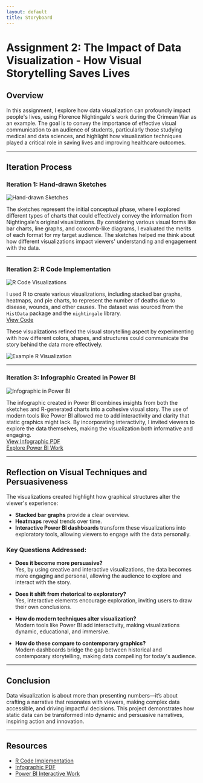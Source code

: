 ```yaml
---
layout: default
title: Storyboard
---
```

# Assignment 2: The Impact of Data Visualization - How Visual Storytelling Saves Lives

## Overview
In this assignment, I explore how data visualization can profoundly impact people's lives, using Florence Nightingale's work during the Crimean War as an example. The goal is to convey the importance of effective visual communication to an audience of students, particularly those studying medical and data sciences, and highlight how visualization techniques played a critical role in saving lives and improving healthcare outcomes.

---

## Iteration Process

### Iteration 1: Hand-drawn Sketches
![Hand-drawn Sketches](images/Image13.png)

The sketches represent the initial conceptual phase, where I explored different types of charts that could effectively convey the information from Nightingale's original visualizations. By considering various visual forms like bar charts, line graphs, and coxcomb-like diagrams, I evaluated the merits of each format for my target audience. The sketches helped me think about how different visualizations impact viewers' understanding and engagement with the data.

---

### Iteration 2: R Code Implementation
![R Code Visualizations](images/image17.png)

I used R to create various visualizations, including stacked bar graphs, heatmaps, and pie charts, to represent the number of deaths due to disease, wounds, and other causes. The dataset was sourced from the `HistData` package and the `nightingale` library.  
[View Code](Iteration%202.R)

These visualizations refined the visual storytelling aspect by experimenting with how different colors, shapes, and structures could communicate the story behind the data more effectively.

![Example R Visualization](images/image14.png)

---

### Iteration 3: Infographic Created in Power BI
![Infographic in Power BI](images/image15.png)

The infographic created in Power BI combines insights from both the sketches and R-generated charts into a cohesive visual story. The use of modern tools like Power BI allowed me to add interactivity and clarity that static graphics might lack. By incorporating interactivity, I invited viewers to explore the data themselves, making the visualization both informative and engaging.  
[View Infographic PDF](https://drive.google.com/file/d/1TziKhHqkQk588XkR63aUhDiYvdYIhBqX/view?usp=sharing)  
[Explore Power BI Work](https://drive.google.com/file/d/1y_E7Lj136c9FRb_kl-lUeiqVp9OrcMFD/view?usp=sharing)

---

## Reflection on Visual Techniques and Persuasiveness

The visualizations created highlight how graphical structures alter the viewer's experience:
- **Stacked bar graphs** provide a clear overview.
- **Heatmaps** reveal trends over time.
- **Interactive Power BI dashboards** transform these visualizations into exploratory tools, allowing viewers to engage with the data personally.

### Key Questions Addressed:
- **Does it become more persuasive?**  
  Yes, by using creative and interactive visualizations, the data becomes more engaging and personal, allowing the audience to explore and interact with the story.

- **Does it shift from rhetorical to exploratory?**  
  Yes, interactive elements encourage exploration, inviting users to draw their own conclusions.

- **How do modern techniques alter visualization?**  
  Modern tools like Power BI add interactivity, making visualizations dynamic, educational, and immersive.

- **How do these compare to contemporary graphics?**  
  Modern dashboards bridge the gap between historical and contemporary storytelling, making data compelling for today's audience.

---

## Conclusion
Data visualization is about more than presenting numbers—it’s about crafting a narrative that resonates with viewers, making complex data accessible, and driving impactful decisions. This project demonstrates how static data can be transformed into dynamic and persuasive narratives, inspiring action and innovation.

---

## Resources
- [R Code Implementation](https://drive.google.com/file/d/1fy3rmqZTt_2nv1OxDG2jlnmHbdjcP6i4/view?usp=sharing)
- [Infographic PDF](https://drive.google.com/file/d/1TziKhHqkQk588XkR63aUhDiYvdYIhBqX/view?usp=sharing)
- [Power BI Interactive Work](https://drive.google.com/file/d/1y_E7Lj136c9FRb_kl-lUeiqVp9OrcMFD/view?usp=sharing)
